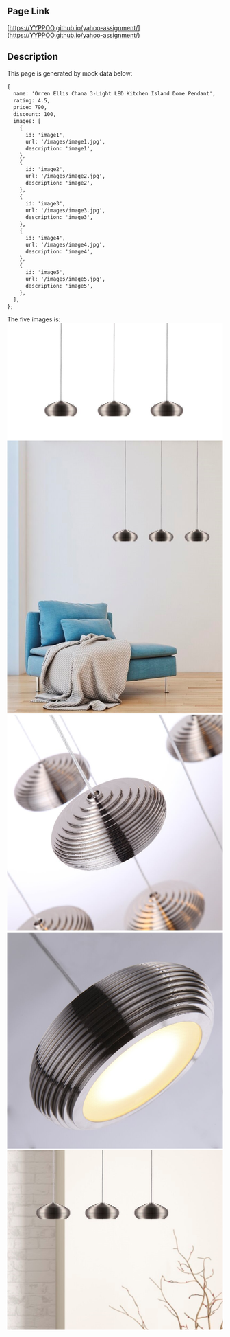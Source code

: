 ## Page Link
[https://YYPPOO.github.io/yahoo-assignment/](https://YYPPOO.github.io/yahoo-assignment/)

## Description
This page is generated by mock data below:
```
{
  name: 'Orren Ellis Chana 3-Light LED Kitchen Island Dome Pendant',
  rating: 4.5,
  price: 790,
  discount: 100,
  images: [
    {
      id: 'image1',
      url: '/images/image1.jpg',
      description: 'image1',
    },
    {
      id: 'image2',
      url: '/images/image2.jpg',
      description: 'image2',
    },
    {
      id: 'image3',
      url: '/images/image3.jpg',
      description: 'image3',
    },
    {
      id: 'image4',
      url: '/images/image4.jpg',
      description: 'image4',
    },
    {
      id: 'image5',
      url: '/images/image5.jpg',
      description: 'image5',
    },
  ],
};
```

The five images is:
![image 1](https://github.com/YYPPOO/yahoo-assignment/blob/master/public/images/image1.jpg)
![image 2](https://github.com/YYPPOO/yahoo-assignment/blob/master/public/images/image2.jpg)
![image 3](https://github.com/YYPPOO/yahoo-assignment/blob/master/public/images/image3.jpg)
![image 4](https://github.com/YYPPOO/yahoo-assignment/blob/master/public/images/image4.jpg)
![image 5](https://github.com/YYPPOO/yahoo-assignment/blob/master/public/images/image5.jpg)